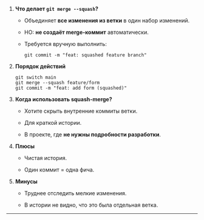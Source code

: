 

1. **Что делает `git merge --squash`?**
    
    - Объединяет **все изменения из ветки** в один набор изменений.
        
    - НО: **не создаёт merge-коммит** автоматически.
        
    - Требуется вручную выполнить:
        
        ```
        git commit -m "feat: squashed feature branch"
        ```
        
2. **Порядок действий**
    
    ```
    git switch main
    git merge --squash feature/form
    git commit -m "feat: add form (squashed)"
    ```
    
3. **Когда использовать squash-merge?**
    
    - Хотите скрыть внутренние коммиты ветки.
        
    - Для краткой истории.
        
    - В проекте, где **не нужны подробности разработки**.
        
4. **Плюсы**
    
    - Чистая история.
        
    - Один коммит = одна фича.
        
5. **Минусы**
    
    - Труднее отследить мелкие изменения.
        
    - В истории не видно, что это была отдельная ветка.
        

---
